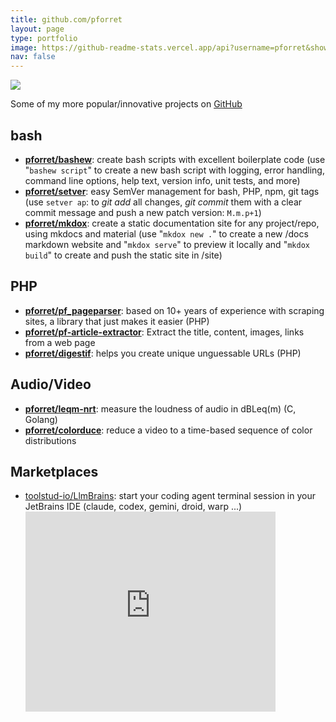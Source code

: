 ```yaml
---
title: github.com/pforret
layout: page
type: portfolio
image: https://github-readme-stats.vercel.app/api?username=pforret&show_icons=1&count_private=true&hide_border=1
nav: false
---
```


![](https://github-readme-stats.vercel.app/api?username=pforret&show_icons=1&count_private=true&hide_border=1)

Some of my more popular/innovative projects on [GitHub](https://github.com/pforret)

## bash

* [**pforret/bashew**](https://github.com/pforret/bashew): create bash scripts with excellent boilerplate code (use "`bashew script`" to create a new bash script with logging, error handling, command line options, help text, version info, unit tests, and more)
* [**pforret/setver**](https://github.com/pforret/setver): easy SemVer management for bash, PHP, npm, git tags (use `setver ap`: to _git add_ all changes, _git commit_ them with a clear commit message and push a new patch version: `M.m.p+1`)
* [**pforret/mkdox**](https://github.com/pforret/mkdox): create a static documentation site for any project/repo, using mkdocs and material (use "`mkdox new .`" to create a new /docs markdown website and "`mkdox serve`" to preview it locally and "`mkdox build`" to create and push the static site in /site)

## PHP
* [**pforret/pf_pageparser**](https://github.com/pforret/pf_pageparser): based on 10+ years of experience with scraping sites, a library that just makes it easier (PHP)
* [**pforret/pf-article-extractor**](https://github.com/pforret/pf-article-extractor): Extract the title, content, images, links from a web page
* [**pforret/digestif**](https://github.com/pforret/digestif): helps you create unique unguessable URLs (PHP)

## Audio/Video

* [**pforret/leqm-nrt**](https://github.com/pforret/leqm-nrt): measure the loudness of audio in dBLeq(m) (C, Golang)
* [**pforret/colorduce**](https://github.com/pforret/colorduce): reduce a video to a time-based sequence of color distributions

## Marketplaces

* [toolstud-io/LlmBrains](https://github.com/toolstud-io/LlmBrains): start your coding agent terminal session in your JetBrains IDE (claude, codex, gemini, droid, warp ...)
  <iframe style="border: 0px; width: 400px; height: 320px;" src="https://plugins.jetbrains.com/embeddable/card/28522"></iframe>